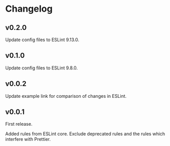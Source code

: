 # Changelog

## v0.2.0

Update config files to ESLint 9.13.0.

## v0.1.0

Update config files to ESLint 9.8.0.

## v0.0.2

Update example link for comparison of changes in ESLint.

## v0.0.1

First release.

Added rules from ESLint core.
Exclude deprecated rules and the rules which interfere with Prettier.
